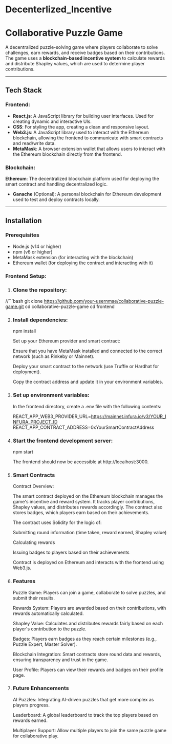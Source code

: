 # Decenterlized_Incentive
# Collaborative Puzzle Game

A decentralized puzzle-solving game where players collaborate to solve challenges, earn rewards, and receive badges based on their contributions. The game uses a **blockchain-based incentive system** to calculate rewards and distribute Shapley values, which are used to determine player contributions.

---

## Tech Stack

### Frontend:
- **React.js**: A JavaScript library for building user interfaces. Used for creating dynamic and interactive UIs.
- **CSS**: For styling the app, creating a clean and responsive layout.
- **Web3.js**: A JavaScript library used to interact with the Ethereum blockchain, allowing the frontend to communicate with smart contracts and read/write data.
- **MetaMask**: A browser extension wallet that allows users to interact with the Ethereum blockchain directly from the frontend.

### Blockchain:  
**Ethereum**: The decentralized blockchain platform used for deploying the smart contract and handling decentralized logic.
 - **Ganache** (Optional): A personal blockchain for Ethereum development used to test and deploy contracts locally.

---

## Installation

### Prerequisites

- Node.js (v14 or higher)
- npm (v6 or higher)
- MetaMask extension (for interacting with the blockchain)
- Ethereum wallet (for deploying the contract and interacting with it)

### Frontend Setup:

1.  ### Clone the repository:
  //```bash
  git clone https://github.com/your-usernmae/collaborative-puzzle-game.git
  cd collaborative-puzzle-game
 cd frontend


2. ### Install dependencies:

    npm install

    Set up your Ethereum provider and smart contract:

    Ensure that you have MetaMask installed and connected to the correct network (such as Rinkeby or Mainnet).

    Deploy your smart contract to the network (use Truffle or Hardhat for deployment).

    Copy the contract address and update it in your environment variables.



 3.   ### Set up environment variables:

      In the frontend directory, create a .env file with the following contents:

      REACT_APP_WEB3_PROVIDER_URL=https://mainnet.infura.io/v3/YOUR_INFURA_PROJECT_ID
      REACT_APP_CONTRACT_ADDRESS=0xYourSmartContractAddress

4.  ### Start the frontend development server:

    npm start

    The frontend should now be accessible at http://localhost:3000.

5.   ### Smart Contracts
     Contract Overview:

      The smart contract deployed on the Ethereum blockchain manages the game's incentive and reward system. It tracks player contributions,            Shapley values, and distributes rewards accordingly. The contract also stores badges, which players earn based on their achievements.

      The contract uses Solidity for the logic of:

      Submitting round information (time taken, reward earned, Shapley value)

       Calculating rewards

       Issuing badges to players based on their achievements

       Contract is deployed on Ethereum and interacts with the frontend using Web3.js.

6.  ### Features

    Puzzle Game: Players can join a game, collaborate to solve puzzles, and submit their results.

    Rewards System: Players are awarded based on their contributions, with rewards automatically calculated.

    Shapley Value: Calculates and distributes rewards fairly based on each player's contribution to the puzzle.

    Badges: Players earn badges as they reach certain milestones (e.g., Puzzle Expert, Master Solver).

    Blockchain Integration: Smart contracts store round data and rewards, ensuring transparency and trust in the game.

    User Profile: Players can view their rewards and badges on their profile page.

 7.  ### Future Enhancements

     AI Puzzles: Integrating AI-driven puzzles that get more complex as players progress.
 
     Leaderboard: A global leaderboard to track the top players based on rewards earned.

     Multiplayer Support: Allow multiple players to join the same puzzle game for collaborative play.
